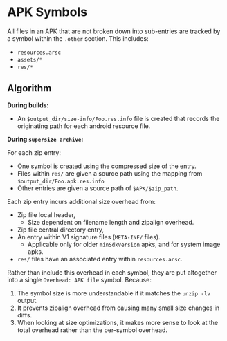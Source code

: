 # APK Symbols

All files in an APK that are not broken down into sub-entries are tracked by a
symbol within the `.other` section. This includes:

 * `resources.arsc`
 * `assets/*`
 * `res/*`

## Algorithm

**During builds:**

* An `$output_dir/size-info/Foo.res.info` file is created that records the
  originating path for each android resource file.

**During `supersize archive`:**

For each zip entry:

 * One symbol is created using the compressed size of the entry.
 * Files within `res/` are given a source path using the mapping from
   `$output_dir/Foo.apk.res.info`
 * Other entries are given a source path of `$APK/$zip_path`.

Each zip entry incurs additional size overhead from:

 * Zip file local header,
   * Size dependent on filename length and zipalign overhead.
 * Zip file central directory entry,
 * An entry within V1 signature files (`META-INF/` files).
   * Applicable only for older `minSdkVersion` apks, and for system image apks.
 * `res/` files have an associated entry within `resources.arsc`.

Rather than include this overhead in each symbol, they are put altogether into a
single `Overhead: APK file` symbol. Because:

1. The symbol size is more understandable if it matches the `unzip -lv` output.
2. It prevents zipalign overhead from causing many small size changes in diffs.
3. When looking at size optimizations, it makes more sense to look at the total
   overhead rather than the per-symbol overhead.
